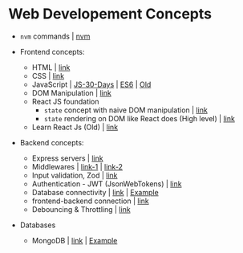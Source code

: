 # Web Developement Concepts

- `nvm` commands | [nvm](https://github.com/princebansal7/JavaScript-Projects?tab=readme-ov-file#steps-to-install-nodejs-via-nvm) 
- Frontend concepts:
 
  - HTML | [link](https://github.com/princebansal7/Web-Development-Concepts/tree/main/html-basics)
  - CSS | [link](https://github.com/princebansal7/Web-Development-Concepts/tree/main/css-basics)
  - JavaScript | [JS-30-Days](https://github.com/princebansal7/JavaScript-30-days?tab=readme-ov-file) | [ES6](https://github.com/princebansal7/Web-Development-Concepts/tree/main/javascript-es6) | [Old](https://github.com/princebansal7/JavaScript-Projects/tree/master/1.Basics) 
  - DOM Manipulation | [link](https://github.com/princebansal7/Web-Development-Concepts/tree/main/dom-manipulation)
  - React JS foundation
    - `state` concept with naive DOM manipulation | [link](https://github.com/princebansal7/Web-Development-Concepts/tree/main/dom-manipulation/todo-with-state)
    - `state` rendering on DOM like React does (High level) | [link](https://github.com/princebansal7/Web-Development-Concepts/blob/main/dom-manipulation/todo-with-react-underhood/todoReactUnderhood.html)
  - Learn React Js (Old) | [link](https://github.com/princebansal7/Learn-React)

- Backend concepts:
  
  - Express servers | [link](https://github.com/princebansal7/Web-Development-Concepts/tree/main/server-code)
  - Middlewares | [link-1](https://github.com/princebansal7/Web-Development-Concepts/blob/main/server-code/7.SomeBasicsBeforeMiddleware.js) | [link-2](https://github.com/princebansal7/Web-Development-Concepts/tree/main/middlewares)
  - Input validation, Zod | [link](https://github.com/princebansal7/Web-Development-Concepts/tree/main/input-validation)
  - Authentication - JWT (JsonWebTokens) | [link](https://github.com/princebansal7/Web-Development-Concepts/blob/main/authentication-concepts/3.authenticationPrereqs.md)
  - Database connectivity | [link](https://github.com/princebansal7/Web-Development-Concepts/blob/main/databases-basics/1.database.md) | [Example](https://github.com/princebansal7/Web-Development-Concepts/blob/main/databases-basics/2.mongooseConnect.js)
  - frontend-backend connection | [link](https://github.com/princebansal7/Web-Development-Concepts/tree/main/frontend-backend)
  - Debouncing & Throttling | [link](https://github.com/princebansal7/Web-Development-Concepts/tree/main/frontend-backend/throttling-debouncing)
  
- Databases 
  - MongoDB | [link](https://github.com/princebansal7/Web-Development-Concepts/blob/main/databases-basics/1.database.md#databases) | [Example](https://github.com/princebansal7/Web-Development-Concepts/blob/main/databases-basics/3.mongoDBwithAuthenticationAndInputValidation.js)